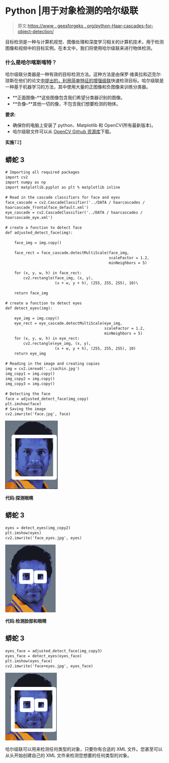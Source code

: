 # Python |用于对象检测的哈尔级联

> 原文:[https://www . geesforgeks . org/python-Haar-cascades-for-object-detection/](https://www.geeksforgeeks.org/python-haar-cascades-for-object-detection/)

目标检测是一种与计算机视觉、图像处理和深度学习相关的计算机技术，用于检测图像和视频中的目标实例。在本文中，我们将使用哈尔级联来进行物体检测。

### **什么是哈尔喀斯喀特？**

哈尔级联分类器是一种有效的目标检测方法。这种方法是由保罗·维奥拉和迈克尔·琼斯在他们的论文[中提出的，利用简单特征的增强级联](https://www.researchgate.net/publication/3940582_Rapid_Object_Detection_using_a_Boosted_Cascade_of_Simple_Features)快速检测目标。哈尔级联是一种基于机器学习的方法，其中使用大量的正图像和负图像来训练分类器。

*   **正面图像–**这些图像包含我们希望分类器识别的图像。
*   **负像–**其他一切的像，不包含我们想要检测的物体。

**要求:**

*   确保你的电脑上安装了 python、Matplotlib 和 OpenCV(所有最新版本)。
*   哈尔级联文件可以从 [OpenCV Github 资源库](https://github.com/opencv/opencv/tree/master/data/haarcascades)下载。

**实施**T2】

## 蟒蛇 3

```
# Importing all required packages
import cv2
import numpy as np
import matplotlib.pyplot as plt % matplotlib inline

# Read in the cascade classifiers for face and eyes
face_cascade = cv2.CascadeClassifier('../DATA / haarcascades / haarcascade_frontalface_default.xml')
eye_cascade = cv2.CascadeClassifier('../DATA / haarcascades / haarcascade_eye.xml')

# create a function to detect face
def adjusted_detect_face(img):

    face_img = img.copy()

    face_rect = face_cascade.detectMultiScale(face_img,
                                              scaleFactor = 1.2,
                                              minNeighbors = 5)

    for (x, y, w, h) in face_rect:
        cv2.rectangle(face_img, (x, y),
                      (x + w, y + h), (255, 255, 255), 10)\

    return face_img

# create a function to detect eyes
def detect_eyes(img):

    eye_img = img.copy()   
    eye_rect = eye_cascade.detectMultiScale(eye_img,
                                            scaleFactor = 1.2,
                                            minNeighbors = 5)   
    for (x, y, w, h) in eye_rect:
        cv2.rectangle(eye_img, (x, y),
                      (x + w, y + h), (255, 255, 255), 10)       
    return eye_img

# Reading in the image and creating copies
img = cv2.imread('../sachin.jpg')
img_copy1 = img.copy()
img_copy2 = img.copy()
img_copy3 = img.copy()

# Detecting the face
face = adjusted_detect_face(img_copy)
plt.imshow(face)
# Saving the image
cv2.imwrite('face.jpg', face)
```

![](img/591f53587a37764c05f4cde3c9241681.png)

**代码:探测眼睛**

## 蟒蛇 3

```
eyes = detect_eyes(img_copy2)
plt.imshow(eyes)
cv2.imwrite('face_eyes.jpg', eyes)
```

![](img/ecb10af798b3850fb2b1045c642bfa06.png)

**代码:检测脸部和眼睛**

## 蟒蛇 3

```
eyes_face = adjusted_detect_face(img_copy3)
eyes_face = detect_eyes(eyes_face)
plt.imshow(eyes_face)
cv2.imwrite('face+eyes.jpg', eyes_face)
```

![](img/137afd46f0eeba56cfbe4dd6056f49b6.png)

哈尔级联可以用来检测任何类型的对象，只要你有合适的 XML 文件。您甚至可以从头开始创建自己的 XML 文件来检测您想要的任何类型的对象。
